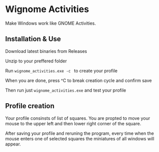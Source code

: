 # Wignome Activities

Make Windows work like GNOME Activities.

## Installation & Use

Download latest binaries from Releases

Unzip to your preffered folder

Run `wignome_activities.exe -c ` to create your profile

When you are done, press ^C to break creation cycle and confirm save

Then run just `wignome_activities.exe` and test your profile

## Profile creation

Your profile consinsts of list of squares. You are propted to move your mouse to the upper left and then lower right corner of the square. 

After saving your profile and reruning the program, every time when the mouse enters one of selected squares the miniatures of all windows will appear.